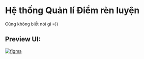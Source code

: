 
# Hệ thống Quản lí Điểm rèn luyện

Cũng không biết nói gì =))


## Preview UI: 
[![figma](https://img.icons8.com/?size=100&id=zfHRZ6i1Wg0U&format=png&color=000000)](https://www.figma.com/design/9dtZgkOSFeNfbjJmcW3k7S/AnD---%C4%90RL?node-id=0-1&node-type=canvas&t=3Ooww45nBDcnp2gz-0)

